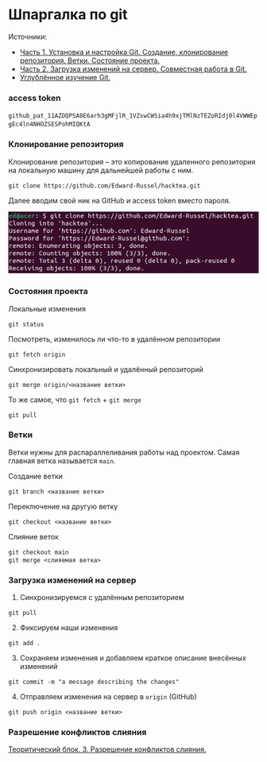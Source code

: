 # Шпаргалка по git
Источники:
- [Часть 1. Установка и настройка Git. Создание, клонирование репозитория. Ветки. Состояние проекта.](https://techrocks.ru/2021/04/04/how-to-use-git-part-1/)
- [Часть 2. Загрузка изменений на сервер. Совместная работа в Git.](https://techrocks.ru/2021/04/06/how-to-use-git-part-2/)
- [Углублённое изучение Git.](https://smartiqa.ru/courses/git/lesson-1)

### access token
`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`

### Клонирование репозитория
Клонирование репозитория – это копирование удаленного репозитория на локальную машину для дальнейшей работы с ним.
```
git clone https://github.com/Edward-Russel/hacktea.git
```
Далее вводим свой ник на GitHub и access token вместо пароля.

![](assets/picture0.png)

### Состояния проекта
Локальные изменения
```
git status
```
Посмотреть, изменилось ли что-то в удалённом репозитории
```
git fetch origin
```
Синхронизировать локальный и удалённый репозиторий
```
git merge origin/<название ветки>
```
То же самое, что `git fetch` + `git merge`
```
git pull
```

### Ветки
Ветки нужны для распараллеливания работы над проектом. Самая главная ветка называется `main`.

Создание ветки
```
git branch <название ветки>
```

Переключение на другую ветку
```
git checkout <название ветки>
```

Слияние веток
```
git checkout main
git merge <слияемая ветка>
```

###  Загрузка изменений на сервер
1) Синхронизируемся с удалённым репозиторием
```
git pull
```
2) Фиксируем наши изменения
```
git add .
```
3) Сохраняем изменения и добавляем краткое описание внесённых изменений
```
git commit -m "a message describing the changes"
```
4) Отправляем изменения на сервер в `origin` (GitHub)
```
git push origin <название ветки>
```

### Разрешение конфликтов слияния
[Теоритический блок. 3. Разрешение конфликтов слияния.](https://smartiqa.ru/courses/git/lesson-5)